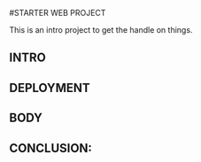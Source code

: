 #STARTER WEB PROJECT

This is an intro project to get the handle on things.

## INTRO

## DEPLOYMENT

## BODY

## CONCLUSION:
